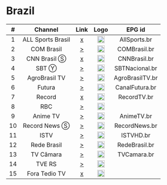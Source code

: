 <h1>Brazil</h1>

| #   | Channel        | Link  | Logo | EPG id |
|:---:|:--------------:|:-----:|:----:|:------:|
| 1   | ALL Sports Brasil | [x](https://5cf4a2c2512a2.streamlock.net/dgrau/dgrau/playlist.m3u8) | <img height="20" src="https://i.imgur.com/wULpnYR.png"/> | AllSports.br |
| 2   | COM Brasil | [>](https://br5093.streamingdevideo.com.br/abc/abc/playlist.m3u8) | <img height="20" src="https://i.imgur.com/c8ztQnF.png"/> | COMBrasil.br |
| 3   | CNN Brasil Ⓢ   | [x](https://streaming.cnnbrasil.com.br/cnndigital_main.m3u8) | <img height="20" src="https://i.imgur.com/FYdDmO1.png"/> | CNNBrasil.br |
| 4   | SBT Ⓨ | [>](https://www.youtube.com/watch?v=ABVQXgr2LW4) | <img height="20" src="https://logodownload.org/wp-content/uploads/2013/12/sbt-logo.png"/> | SBTNacional.br |
| 5   | AgroBrasil TV | [>](http://45.162.230.234:1935/agrobrasiltv/agrobrasiltv/playlist.m3u8) | <img height="20" src="https://upload.wikimedia.org/wikipedia/pt/6/60/Logo_AgroBrasilTV.jpg"/> | AgroBrasilTV.br |
| 6   | Futura | [>](https://tv.unisc.br/hls/test.m3u8) | <img height="20" src="https://upload.wikimedia.org/wikipedia/pt/d/d9/Logo-futura-horizontal.png"/> | CanalFutura.br |
| 7   | Record | [x](https://playplusmao-lh.akamaihd.net/i/pp_mao@409195/master.m3u8) | <img height="20" src="https://i.imgur.com/TD6ZJoa.png"/> | RecordTV.br |
| 8   | RBC | [>](http://rbc.directradios.com:1935/rbc/rbc/live.m3u8) | <img height="20" src="https://portal.rbc1.com.br/public/portal/img/layout/logorbc.png"/> |
| 9   | Anime TV | [>](https://stmv1.srvif.com/animetv/animetv/playlist.m3u8) | <img height="20" src="https://i.imgur.com/fuuv2uP.jpg"/> | AnimeTV.br |
| 10  | Record News Ⓢ | [>](https://5cf4a2c2512a2.streamlock.net:443/8016/8016/playlist.m3u8) | <img height="20" src="https://upload.wikimedia.org/wikipedia/pt/c/c7/Logotipo_da_Record_News_%282016%29.png"/> | RecordNews.br |
| 11  | ISTV | [>](https://video08.logicahost.com.br/istvnacional/srt.stream/istvnacional.m3u8) | <img height="20" src="https://upload.wikimedia.org/wikipedia/pt/b/b5/Logotipo_da_ISTV.png"/> | ISTVHD.br |
| 12  | Rede Brasil | [>](https://video01.logicahost.com.br/redebrasil02/redebrasil02/playlist.m3u8) | <img height="20" src="https://upload.wikimedia.org/wikipedia/commons/d/d1/Marca_rede_brasil_rgb-color.png"/> | RedeBrasil.br |
| 13  | TV Câmara | [>](https://stream3.camara.gov.br/tv1/manifest.m3u8) | <img height="20" src="https://i.imgur.com/UpV2PRk.png"/> | TVCamara.br |
| 14  | TVE RS | [>](http://selpro1348.procergs.com.br:1935/tve/stve/playlist.m3u8) | <img height="20" src="https://upload.wikimedia.org/wikipedia/commons/c/c2/Logotipo_da_TVE_RS.png"/> |
| 15  | Fora Tedio TV | [x](http://stream.foratedio.com/foratedio/foratedio/playlist.m3u8) | <img height="20" src="https://play.foratedio.com/img/foratedio-watermark.png"/> |
